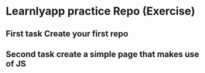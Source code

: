 # Learnlyapp practice Repo (Exercise)
## First task Create your first repo
## Second task create a simple page that makes use of JS